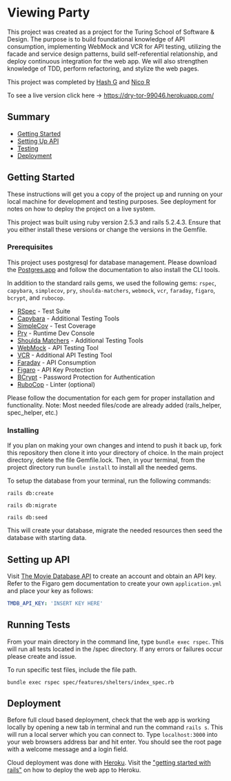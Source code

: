 # Viewing Party

This project was created as a project for the Turing School of Software & Design. The purpose is to build foundational knowledge of API consumption, implementing WebMock and VCR for API testing, utilizing the facade and service design patterns, build self-referential relationship, and deploy continuous integration for the web app. We will also strengthen knowledge of TDD, perform refactoring, and stylize the web pages.

This project was completed by [Hash G](https://github.com/hashmaster3k) and [Nico R](https://github.com/nicorithner)

To see a live version click here ->
https://dry-tor-99046.herokuapp.com/

## Summary

  - [Getting Started](#getting-started)
  - [Setting Up API](#setting-up-api)
  - [Testing](#running-tests)
  - [Deployment](#deployment)

## Getting Started

These instructions will get you a copy of the project up and running on your local machine for development and testing purposes. See deployment for notes on how to deploy the project on a live system.

This project was built using ruby version 2.5.3 and rails 5.2.4.3. Ensure that you either install these versions or change the versions in the Gemfile.

### Prerequisites

This project uses postgresql for database management. Please download the [Postgres.app](https://postgresapp.com/downloads.html) and follow the documentation to also install the CLI tools.

In addition to the standard rails gems, we used the following gems:
```rspec```, ```capybara```, ```simplecov```, ```pry```, ```shoulda-matchers```, ```webmock```, ```vcr```, ```faraday```, ```figaro```, ```bcrypt```, and ```rubocop```.

- [RSpec](https://github.com/rspec/rspec-rails) - Test Suite
- [Capybara](https://github.com/teamcapybara/capybara) - Additional Testing Tools
- [SimpleCov](https://github.com/simplecov-ruby/simplecov) - Test Coverage
- [Pry](https://github.com/pry/pry) - Runtime Dev Console
- [Shoulda Matchers](https://github.com/thoughtbot/shoulda-matchers) - Additional Testing Tools
- [WebMock](https://github.com/bblimke/webmock) - API Testing Tool
- [VCR](https://github.com/vcr/vcr) - Additional API Testing Tool
- [Faraday](https://github.com/lostisland/faraday) - API Consumption
- [Figaro](https://github.com/laserlemon/figaro) - API Key Protection
- [BCrypt](https://github.com/codahale/bcrypt-ruby) - Password Protection for Authentication
- [RuboCop](https://github.com/rubocop-hq/rubocop) - Linter (optional)

Please follow the documentation for each gem for proper installation and functionality. Note: Most needed files/code are already added (rails_helper, spec_helper, etc.)

### Installing

If you plan on making your own changes and intend to push it back up, fork this repository then clone it into your directory of choice. In the main project directory, delete the file Gemfile.lock. Then, in your terminal, from the project directory run ```bundle install``` to install all the needed gems.

To setup the database from your terminal, run the following commands:

```
rails db:create
```
```
rails db:migrate
```
```
rails db:seed
```

This will create your database, migrate the needed resources then seed the database with starting data.

## Setting up API

Visit [The Movie Database API](https://www.themoviedb.org/?language=en-US) to create an account and obtain an API key. Refer to the Figaro gem documentation to create your own ```application.yml``` and place your key as follows:

```yml
TMDB_API_KEY: 'INSERT KEY HERE'

```

## Running Tests

From your main directory in the command line, type ```bundle exec rspec```. This will run all tests located in the /spec directory. If any errors or failures occur please create and issue.

To run specific test files, include the file path.
```
bundle exec rspec spec/features/shelters/index_spec.rb
```

## Deployment

Before full cloud based deployment, check that the web app is working locally by opening a new tab in terminal and run the command ```rails s```. This will run a local server which you can connect to. Type ```localhost:3000``` into your web browsers address bar and hit enter. You should see the root page with a welcome message and a login field.

Cloud deployment was done with [Heroku](https://heroku.com/). Visit the ["getting started with rails"](https://devcenter.heroku.com/articles/getting-started-with-rails5) on how to deploy the web app to Heroku.
